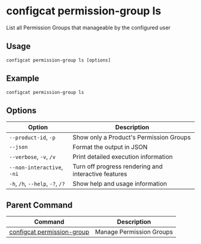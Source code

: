 # configcat permission-group ls
List all Permission Groups that manageable by the configured user
## Usage
```
configcat permission-group ls [options]
```
## Example
```
configcat permission-group ls
```
## Options
| Option | Description |
| ------ | ----------- |
| `--product-id`, `-p` | Show only a Product's Permission Groups |
| `--json` | Format the output in JSON |
| `--verbose`, `-v`, `/v` | Print detailed execution information |
| `--non-interactive`, `-ni` | Turn off progress rendering and interactive features |
| `-h`, `/h`, `--help`, `-?`, `/?` | Show help and usage information |
## Parent Command
| Command | Description |
| ------ | ----------- |
| [configcat permission-group](configcat-permission-group.md) | Manage Permission Groups |
